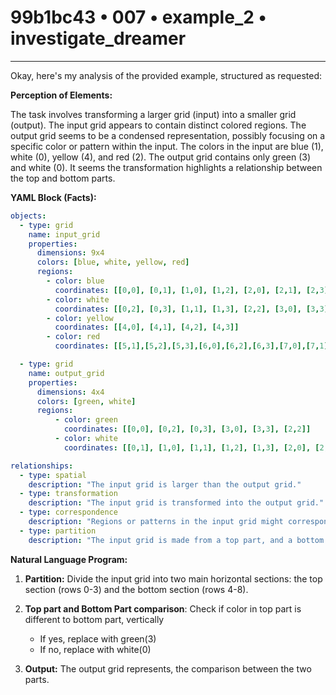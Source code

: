 # 99b1bc43 • 007 • example_2 • investigate_dreamer

---
Okay, here's my analysis of the provided example, structured as requested:

**Perception of Elements:**

The task involves transforming a larger grid (input) into a smaller grid (output). The input grid appears to contain distinct colored regions. The output grid seems to be a condensed representation, possibly focusing on a specific color or pattern within the input. The colors in the input are blue (1), white (0), yellow (4), and red (2). The output grid contains only green (3) and white (0). It seems the transformation highlights a relationship between the top and bottom parts.

**YAML Block (Facts):**



```yaml
objects:
  - type: grid
    name: input_grid
    properties:
      dimensions: 9x4
      colors: [blue, white, yellow, red]
      regions:
        - color: blue
          coordinates: [[0,0], [0,1], [1,0], [1,2], [2,0], [2,1], [2,3], [3,1], [3,2]]
        - color: white
          coordinates: [[0,2], [0,3], [1,1], [1,3], [2,2], [3,0], [3,3],[5,0],[6,1],[7,1],[8,1]]
        - color: yellow
          coordinates: [[4,0], [4,1], [4,2], [4,3]]
        - color: red
          coordinates: [[5,1],[5,2],[5,3],[6,0],[6,2],[6,3],[7,0],[7,1],[7,2],[7,3],[8,0],[8,1],[8,2],[8,3]]

  - type: grid
    name: output_grid
    properties:
      dimensions: 4x4
      colors: [green, white]
      regions:
          - color: green
            coordinates: [[0,0], [0,2], [0,3], [3,0], [3,3], [2,2]]
          - color: white
            coordinates: [[0,1], [1,0], [1,1], [1,2], [1,3], [2,0], [2,1], [2,3], [3,1],[3,2]]

relationships:
  - type: spatial
    description: "The input grid is larger than the output grid."
  - type: transformation
    description: "The input grid is transformed into the output grid."
  - type: correspondence
    description: "Regions or patterns in the input grid might correspond to colors in the output grid."
  - type: partition
    description: "The input grid is made from a top part, and a bottom part."
```



**Natural Language Program:**

1.  **Partition:** Divide the input grid into two main horizontal sections: the top section (rows 0-3) and the bottom section (rows 4-8).

2. **Top part and Bottom Part comparison**: Check if color in top part is different to bottom part, vertically
   *  If yes, replace with green(3)
   * If no, replace with white(0)

3.  **Output:** The output grid represents, the comparison between the two parts.

